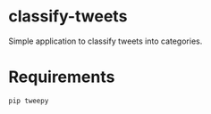 # classify-tweets

Simple application to classify tweets into categories.

# Requirements

```pip tweepy```
